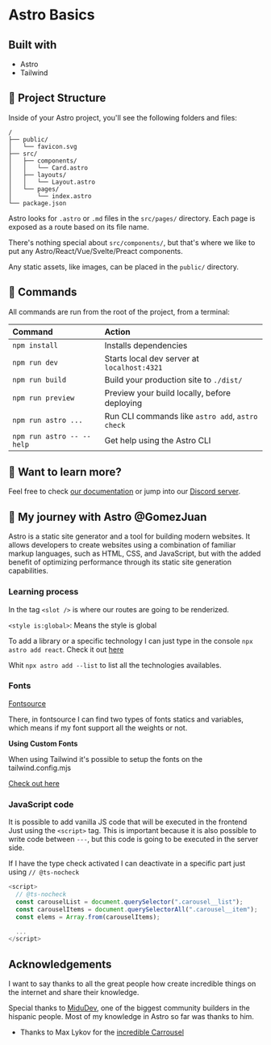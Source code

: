 # Astro Basics

## Built with

- Astro
- Tailwind

## 🚀 Project Structure

Inside of your Astro project, you'll see the following folders and files:

```text
/
├── public/
│   └── favicon.svg
├── src/
│   ├── components/
│   │   └── Card.astro
│   ├── layouts/
│   │   └── Layout.astro
│   └── pages/
│       └── index.astro
└── package.json
```

Astro looks for `.astro` or `.md` files in the `src/pages/` directory. Each page is exposed as a route based on its file name.

There's nothing special about `src/components/`, but that's where we like to put any Astro/React/Vue/Svelte/Preact components.

Any static assets, like images, can be placed in the `public/` directory.

## 🧞 Commands

All commands are run from the root of the project, from a terminal:

| Command                   | Action                                           |
| :------------------------ | :----------------------------------------------- |
| `npm install`             | Installs dependencies                            |
| `npm run dev`             | Starts local dev server at `localhost:4321`      |
| `npm run build`           | Build your production site to `./dist/`          |
| `npm run preview`         | Preview your build locally, before deploying     |
| `npm run astro ...`       | Run CLI commands like `astro add`, `astro check` |
| `npm run astro -- --help` | Get help using the Astro CLI                     |

## 👀 Want to learn more?

Feel free to check [our documentation](https://docs.astro.build) or jump into our [Discord server](https://astro.build/chat).


## 🚀 My journey with Astro @GomezJuan

Astro is a static site generator and a tool for building modern websites. It allows developers to create websites using a combination of familiar markup languages, such as HTML, CSS, and JavaScript, but with the added benefit of optimizing performance through its static site generation capabilities.

### Learning process

In the tag ```<slot />``` is where our routes are going to be renderized.

```<style is:global>```: Means the style is global

To add a library or a specific technology I can just type in the console ```npx astro add react```. Check it out [here](https://docs.astro.build/en/guides/integrations-guide/)

Whit ```npx astro add --list``` to list all the technologies availables.

### Fonts

[Fontsource](https://fontsource.org/)

There, in fontsource I can find two types of fonts statics and variables, which means if my font support all the weights or not.

**Using Custom Fonts**

When using Tailwind it's possible to setup the fonts on the tailwind.config.mjs

[Check out here](https://docs.astro.build/en/guides/fonts/)

### JavaScript code

It is possible to add vanilla JS code that will be executed in the frontend Just using the ```<script>``` tag. This is important because it is also possible to write code between ```---```, but this code is going to be executed in the server side.

If I have the type check activated I can deactivate in a specific part just using ```// @ts-nocheck```

```JavaScript
<script>
  // @ts-nocheck
  const carouselList = document.querySelector(".carousel__list");
  const carouselItems = document.querySelectorAll(".carousel__item");
  const elems = Array.from(carouselItems);

  ...
</script>
```

## Acknowledgements

I want to say thanks to all the great people how create incredible things on the internet and share their knowledge.

Special thanks to [MiduDev](https://www.twitch.tv/midudev), one of the biggest community builders in the hispanic people. Most of my knowledge in Astro so far was thanks to him.

- Thanks to Max Lykov for the [incredible Carrousel](https://codepen.io/frise/pen/mZvKpe)